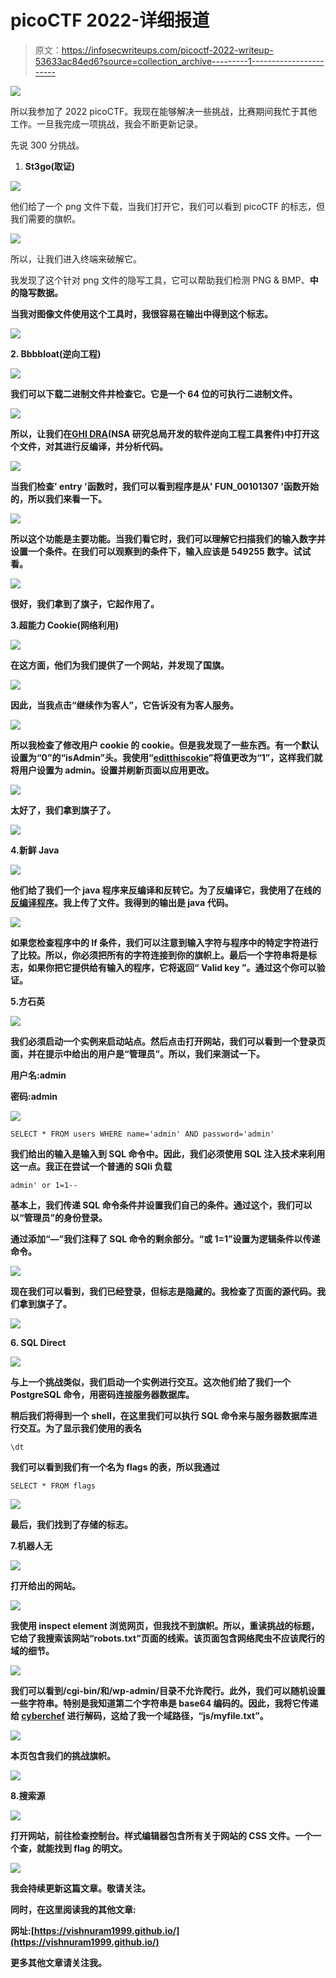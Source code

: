 # picoCTF 2022-详细报道

> 原文：<https://infosecwriteups.com/picoctf-2022-writeup-53633ac84ed6?source=collection_archive---------1----------------------->

![](img/1090da54db97811978e79fc05432222f.png)

所以我参加了 2022 picoCTF。我现在能够解决一些挑战，比赛期间我忙于其他工作。一旦我完成一项挑战，我会不断更新记录。

先说 300 分挑战。

1.  **St3go(取证)**

![](img/113a14c705b2581642ed1aee8a8f3fd3.png)

他们给了一个 png 文件下载，当我们打开它，我们可以看到 picoCTF 的标志，但我们需要的旗帜。

![](img/bbc8cf325c777a36890615f0070fee27.png)

所以，让我们进入终端来破解它。

我发现了这个针对 png 文件的隐写工具，它可以帮助我们检测 PNG & BMP、[](https://github.com/zed-0xff/zsteg)**中的隐写数据。**

**当我对图像文件使用这个工具时，我很容易在输出中得到这个标志。**

**![](img/e6539f3e43d9d01150f6723c3a0c27c7.png)**

**2. **Bbbbloat(逆向工程)****

**![](img/f345ae3977d02f70bcb59ec9759573be.png)**

**我们可以下载二进制文件并检查它。它是一个 64 位的可执行二进制文件。**

**![](img/f3c9bbaab1d093c507a78bc583a42f75.png)**

**所以，让我们在[**GHI DRA**](https://ghidra-sre.org/)(NSA 研究总局开发的软件逆向工程工具套件)中打开这个文件，对其进行反编译，并分析代码。**

**![](img/043321c9cc09bef7891db3fec9e082d1.png)**

**当我们检查' entry '函数时，我们可以看到程序是从' FUN_00101307 '函数开始的，所以我们来看一下。**

**![](img/e0efe674071132fc9b0bdb26075a4703.png)**

**所以这个功能是主要功能。当我们看它时，我们可以理解它扫描我们的输入数字并设置一个条件。在我们可以观察到的条件下，输入应该是 549255 数字。试试看。**

**![](img/024c51dae5b792dd7bafc0cf0f852709.png)**

**很好，我们拿到了旗子，它起作用了。**

**3.**超能力 Cookie(网络利用)****

**![](img/a786f0f97b3040383bd6a80575156b2b.png)**

**在这方面，他们为我们提供了一个网站，并发现了国旗。**

**![](img/dfdb4f93b455d4d6fb8a71e3992c5ce3.png)**

**因此，当我点击“继续作为客人”，它告诉没有为客人服务。**

**![](img/86771ec86a4514e0045e7d32ce5f519f.png)**

**所以我检查了修改用户 cookie 的 cookie。但是我发现了一些东西。有一个默认设置为“0”的“isAdmin”头。我使用“[editthiscokie](https://www.google.com/url?sa=t&rct=j&q=&esrc=s&source=web&cd=&cad=rja&uact=8&ved=2ahUKEwjuy-Sf0_32AhVDZN8KHbKIB2AQFnoECBQQAQ&url=https%3A%2F%2Fwww.editthiscookie.com%2F&usg=AOvVaw3Euu7NVrLuhQ9aqiP2Zbsz)”将值更改为“1”，这样我们就将用户设置为 admin。设置并刷新页面以应用更改。**

**![](img/1cc4fec50c6b66a81b5952dc76bdc2f1.png)**

**太好了，我们拿到旗子了。**

**![](img/855e4f03c18ae7232387cb7df08cd7b3.png)**

**4.**新鲜 Java****

**![](img/5d0ff318f8282c6e6cbadd29b68b7339.png)**

**他们给了我们一个 java 程序来反编译和反转它。为了反编译它，我使用了在线的[反编译程序](http://www.javadecompilers.com)。我上传了文件。我得到的输出是 java 代码。**

**![](img/5e4b65425b110191ee52e3c75cfecda9.png)**

**如果您检查程序中的 If 条件，我们可以注意到输入字符与程序中的特定字符进行了比较。所以，你必须把所有的字符连接到你的旗帜上。最后一个字符串将是标志，如果你把它提供给有输入的程序，它将返回“ **Valid key** ”。通过这个你可以验证。**

**5.**方石英****

**![](img/b821aede2cf590de5bbf6736c6fb6be0.png)**

**我们必须启动一个实例来启动站点。然后点击打开网站，我们可以看到一个登录页面，并在提示中给出的用户是“管理员”。所以，我们来测试一下。**

**用户名:admin**

**密码:admin**

**![](img/70c9843469e36a1117873b315758919d.png)**

```
SELECT * FROM users WHERE name='admin' AND password='admin'
```

**我们给出的输入是输入到 SQL 命令中。因此，我们必须使用 SQL 注入技术来利用这一点。我正在尝试一个普通的 SQli 负载**

```
admin' or 1=1--
```

**基本上，我们传递 SQL 命令条件并设置我们自己的条件。通过这个，我们可以以“管理员”的身份登录。**

**通过添加“—”我们注释了 SQL 命令的剩余部分。“或 1=1”设置为逻辑条件以传递命令。**

**![](img/00bc595eeaa1e77797a7027823deb958.png)**

**现在我们可以看到，我们已经登录，但标志是隐藏的。我检查了页面的源代码。我们拿到旗子了。**

**![](img/80dc1f36ff70eb9066834f0e69ad6ba0.png)**

**6. **SQL Direct****

**![](img/20ff0c8323da20ee3779ecf225426a11.png)**

**与上一个挑战类似，我们启动一个实例进行交互。这次他们给了我们一个 PostgreSQL 命令，用密码连接服务器数据库。**

**稍后我们将得到一个 shell，在这里我们可以执行 SQL 命令来与服务器数据库进行交互。为了显示我们使用的表名**

```
\dt
```

**我们可以看到我们有一个名为 flags 的表，所以我通过**

```
SELECT * FROM flags
```

**![](img/ef480fa4c31dc4fb31a03dda32ee7f04.png)**

**最后，我们找到了存储的标志。**

**7.**机器人无****

**![](img/1b5fe59fd5991f20b7bd39ac18f99c15.png)**

**打开给出的网站。**

**![](img/b98990b95f7241bcec2453e1e7d91bfc.png)**

**我使用 inspect element 浏览网页，但我找不到旗帜。所以，重读挑战的标题，它给了我搜索该网站“robots.txt”页面的线索。该页面包含网络爬虫不应该爬行的域的细节。**

**![](img/795be0dba0de87573700922b59e6f26d.png)**

**我们可以看到/cgi-bin/和/wp-admin/目录不允许爬行。此外，我们可以随机设置一些字符串。特别是我知道第二个字符串是 base64 编码的。因此，我将它传递给 [cyberchef](https://gchq.github.io/CyberChef) 进行解码，这给了我一个域路径，“js/myfile.txt”。**

**![](img/35b0abb39377270ff1c1068c3318d7a2.png)**

**本页包含我们的挑战旗帜。**

**![](img/a17a34d697c8a92fb88073894692db04.png)**

**8.**搜索源****

**![](img/0c312a16ba713b32f762cdd052dcdf34.png)**

**打开网站，前往检查控制台。样式编辑器包含所有关于网站的 CSS 文件。一个一个查，就能找到 flag 的明文。**

**![](img/9f937b80f4711777d37963acd2c82a5e.png)**

**我会持续更新这篇文章。敬请关注。**

**同时，在这里阅读我的其他文章:**

**网址:[https://vishnuram1999.github.io/](https://vishnuram1999.github.io/)**

**更多其他文章请关注我。**